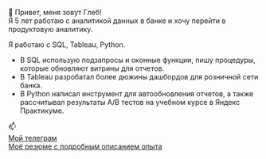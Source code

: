  👋 Привет, меня зовут Глеб!\
Я 5 лет работаю с аналитикой данных в банке и хочу перейти в продуктовую аналитику.

Я работаю с SQL, Tableau, Python. 
- В SQL использую подзапросы и оконные функции, пишу процедуры, которые обновляют витрины для отчетов.
- В Tableau разробатал более дюжины дашбордов для розничной сети банка.
- В Python написал инструмент для автообновления отчетов, а также рассчитывал результаты A/B тестов на учебном курсе в Яндекс Практикуме.

📫\
[Мой телеграм](https://t.me/this_gleb)\
[Моё резюме с подробным описанием опыта](https://hh.ru/resume/b76303e7ff0bf554fc0039ed1f435159526877)

